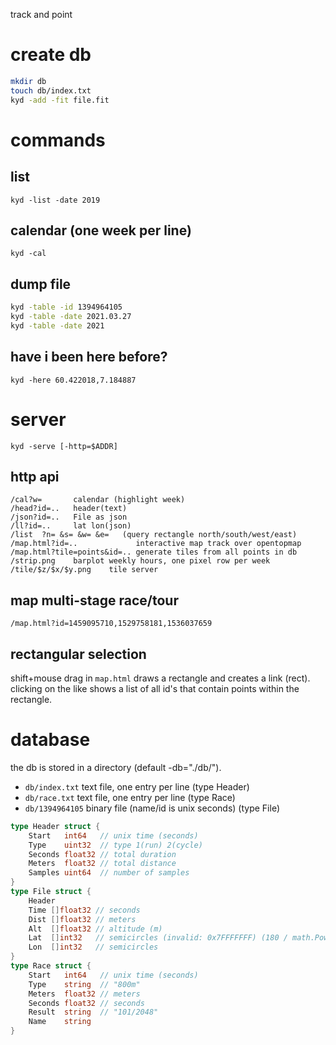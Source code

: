 track and point

# create db
```sh
mkdir db
touch db/index.txt
kyd -add -fit file.fit
```

# commands
## list
`kyd -list -date 2019`

## calendar (one week per line)
`kyd -cal`

## dump file
```sh
kyd -table -id 1394964105
kyd -table -date 2021.03.27
kyd -table -date 2021
```

## have i been here before?
`kyd -here 60.422018,7.184887`

# server
`kyd -serve [-http=$ADDR]`

## http api
```
/cal?w=       calendar (highlight week)
/head?id=..   header(text)
/json?id=..   File as json
/ll?id=..     lat lon(json)
/list  ?n= &s= &w= &e=   (query rectangle north/south/west/east)
/map.html?id=..             interactive map track over opentopmap
/map.html?tile=points&id=.. generate tiles from all points in db
/strip.png    barplot weekly hours, one pixel row per week
/tile/$z/$x/$y.png    tile server
```

## map multi-stage race/tour
```
/map.html?id=1459095710,1529758181,1536037659
```

## rectangular selection
shift+mouse drag in `map.html` draws a rectangle and creates a link (rect).
clicking on the like shows a list of all id's that contain points within the rectangle.

# database
the db is stored in a directory (default -db="./db/").
- `db/index.txt` text file, one entry per line (type Header)
- `db/race.txt` text file, one entry per line (type Race)
- `db/1394964105` binary file (name/id is unix seconds) (type File)

```go
type Header struct {
	Start   int64   // unix time (seconds)
	Type    uint32  // type 1(run) 2(cycle)
	Seconds float32 // total duration
	Meters  float32 // total distance
	Samples uint64  // number of samples
}
type File struct {
	Header
	Time []float32 // seconds
	Dist []float32 // meters
	Alt  []float32 // altitude (m)
	Lat  []int32   // semicircles (invalid: 0x7FFFFFFF) (180 / math.Pow(2, 31))
	Lon  []int32   // semicircles
}
type Race struct {
	Start   int64   // unix time (seconds)
	Type    string  // "800m"
	Meters  float32 // meters
	Seconds float32 // seconds
	Result  string  // "101/2048"
	Name    string
}

